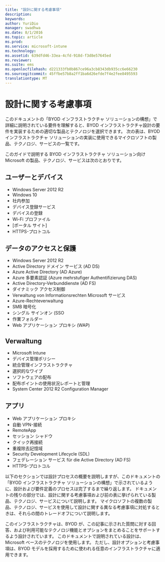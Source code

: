 ```yaml
---
title: "設計に関する考慮事項"
description: 
keywords: 
author: YuriDio
manager: swadhwa
ms.date: 8/1/2016
ms.topic: article
ms.prod: 
ms.service: microsoft-intune
ms.technology: 
ms.assetid: 639dfd46-33ea-4cfd-918d-f3d8e57645ed
ms.reviewer: 
ms.suite: ems
ms.openlocfilehash: d221333fb0b867ce96a3cb8343db935cc6e66230
ms.sourcegitcommit: 45ffbe57b8a2ff1ba6d26efde7f4e2fee8495593
translationtype: MT
---
```

# <a name=""></a>設計に関する考慮事項

このドキュメントの「BYOD インフラストラクチャ ソリューションの構想」で詳細に説明されている要件を理解すると、BYOD インフラストラクチャ設計の要件を実装するための適切な製品とテクノロジを選択できます。 次の表は、BYOD インフラストラクチャ ソリューションの実装に使用できるマイクロソフトの製品、テクノロジ、サービスの一覧です。

このガイドで説明する BYOD インフラストラクチャ ソリューション向け Microsoft の製品、テクノロジ、サービスは次のとおりです。

## <a name=""></a>ユーザーとデバイス

- Windows Server 2012 R2
- Windows 10
- 社内参加
- デバイス登録サービス
- デバイスの登録
- Wi-Fi プロファイル
- [ポータル サイト]
- HTTPS-プロトコル

## <a name=""></a>データのアクセスと保護

- Windows Server 2012 R2
- Active Directory ドメイン サービス (AD DS)
- Azure Active Directory (AD Azure)
- Azure 多要素認証 (Azure mehrstufiger Authentifizierung DAS)
- Active Directory-Verbunddienste (AD FS)
- ダイナミック アクセス制御
- Verwaltung von Informationsrechten Microsoft サービス
- Azure-Rechteverwaltung 
- SMB 暗号化
- シングル サインオン (SSO
- 作業フォルダー
- Web アプリケーション プロキシ (WAP)

## <a name="management"></a>Verwaltung

- Microsoft Intune
- デバイス管理ポリシー
- 統合管理インフラストラクチャ
- 選択的なワイプ
- ソフトウェアの配布
- 配布ポイントの使用状況レポートと管理
- System Center 2012 R2 Configuration Manager

## <a name=""></a>アプリ

- Web アプリケーション プロキシ
- 自動 VPN-接続
- RemoteApp
- セッション シャドウ
- クイック再接続
- 重複除去記憶域
- Security Development Lifecycle (SDL)
- フェデレーション サービス für die Active Directory (AD FS)
- HTTPS-プロトコル

以下のセクションでは設計プロセスの概要を説明しますが、このドキュメントの「BYOD インフラストラクチャ ソリューションの構想」で示されているように、設計および要件定義のプロセスは完了するまで繰り返します。 ドキュメントの残りの部分では、設計に関する考慮事項および前の表に挙げられている製品、テクノロジ、サービスについて説明します。 マイクロソフトの複数の製品、テクノロジ、サービスを使用して設計に関する異なる考慮事項に対処するときは、それらの間のトレードオフについて説明します。

このインフラストラクチャは、BYOD が、この記事に示された質問に対する回答、および利用可能なテクノロジ機能とオプションをまとめることをサポートするよう設計されています。 このドキュメントで説明されている設計は、Microsoft ベースのテクノロジを使用します。 ただし、設計オプションと考慮事項は、BYOD モデルを採用するために使われる任意のインフラストラクチャに適用できます。


